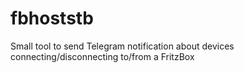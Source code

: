 # fbhoststb
Small tool to send Telegram notification about devices connecting/disconnecting to/from a FritzBox
